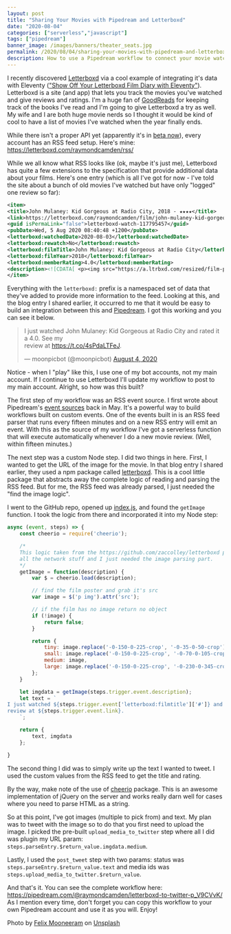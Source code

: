 ```yaml
---
layout: post
title: "Sharing Your Movies with Pipedream and Letterboxd"
date: "2020-08-04"
categories: ["serverless","javascript"]
tags: ["pipedream"]
banner_image: /images/banners/theater_seats.jpg
permalink: /2020/08/04/sharing-your-movies-with-pipedream-and-letterboxd
description: How to use a Pipedream workflow to connect your movie watching to Twitter
---
```


I recently discovered [Letterboxd](https://letterboxd.com/) via a cool example of integrating it's data with Eleventy (["Show Off Your Letterboxd Film Diary with Eleventy"](https://smithtimmytim.com/blog/2020/create-a-film-diary-with-eleventy-and-letterboxd/)). Letterboxd is a site (and app) that lets you track the movies you've watched and give reviews and ratings. I'm a huge fan of [GoodReads](https://www.goodreads.com/) for keeping track of the books I've read and I'm going to give Letterboxd a try as well. My wife and I are both huge movie nerds so I thought it would be kind of cool to have a list of movies I've watched when the year finally ends. 

While there isn't a proper API yet (apparently it's in [beta now](https://letterboxd.com/api-beta/)), every account has an RSS feed setup. Here's mine: <https://letterboxd.com/raymondcamden/rss/>

While we all know what RSS looks like (ok, maybe it's just me), Letterboxd has quite a few extensions to the specification that provide additional data about your films. Here's one entry (which is all I've got for now - I've told the site about a bunch of old movies I've watched but have only "logged" one review so far):

```xml
<item>
<title>John Mulaney: Kid Gorgeous at Radio City, 2018 - ★★★★</title>
<link>https://letterboxd.com/raymondcamden/film/john-mulaney-kid-gorgeous-at-radio-city/</link>
<guid isPermaLink="false">letterboxd-watch-117795457</guid>
<pubDate>Wed, 5 Aug 2020 08:40:48 +1200</pubDate>
<letterboxd:watchedDate>2020-08-03</letterboxd:watchedDate>
<letterboxd:rewatch>No</letterboxd:rewatch>
<letterboxd:filmTitle>John Mulaney: Kid Gorgeous at Radio City</letterboxd:filmTitle>
<letterboxd:filmYear>2018</letterboxd:filmYear>
<letterboxd:memberRating>4.0</letterboxd:memberRating>
<description><![CDATA[ <p><img src="https://a.ltrbxd.com/resized/film-poster/4/5/0/3/1/5/450315-john-mulaney-kid-gorgeous-at-radio-city-0-500-0-750-crop.jpg?k=1f94664287"/></p> <p>Watched on Monday August 3, 2020.</p> ]]></description> <dc:creator>Raymond Camden</dc:creator>
</item>
```		

Everything with the `letterboxd:` prefix is a namespaced set of data that they've added to provide more information to the feed. Looking at this, and the blog entry I shared earlier, it occurred to me that it would be easy to build an integration between this and [Pipedream](https://pipedream.com). I got this working and you can see it below. 


<blockquote class="twitter-tweet" data-theme="dark"><p lang="en" dir="ltr">I just watched John Mulaney: Kid Gorgeous at Radio City and rated it a 4.0. See my <br>review at <a href="https://t.co/4sPdaLTFeJ">https://t.co/4sPdaLTFeJ</a>.</p>&mdash; moonpicbot (@moonpicbot) <a href="https://twitter.com/moonpicbot/status/1290761974893219842?ref_src=twsrc%5Etfw">August 4, 2020</a></blockquote> <script async src="https://platform.twitter.com/widgets.js" charset="utf-8"></script>

Notice - when I "play" like this, I use one of my bot accounts, not my main account. If I continue to use Letterboxd I'll update my workflow to post to my main account. Alright, so how was this built?

The first step of my workflow was an RSS event source. I first wrote about Pipedream's [event sources](https://www.raymondcamden.com/2020/05/07/looking-at-pipedreams-event-sources) back in May. It's a powerful way to build workflows built on custom events. One of the events built in is an RSS feed parser that runs every fifteen minutes and on a new RSS entry will emit an event. With this as the source of my workflow I've got a serverless function that will execute automatically whenever I do a new movie review. (Well, within fifteen minutes.)

The next step was a custom Node step. I did two things in here. First, I wanted to get the URL of the image for the movie. In that blog entry I shared earlier, they used a npm package called [letterboxd](https://www.npmjs.com/package/letterboxd). This is a cool little package that abstracts away the complete logic of reading and parsing the RSS feed. But for me, the RSS feed was already parsed, I just needed the "find the image logic". 

I went to the GitHub repo, opened up [index.js](https://github.com/zaccolley/letterboxd/blob/master/index.js), and found the `getImage` function. I took the logic from there and incorporated it into my Node step:

```js
async (event, steps) => {
	const cheerio = require('cheerio');

	/*
	This logic taken from the https://github.com/zaccolley/letterboxd package. The package assumes it is doing
	all the network stuff and I just needed the image parsing part.
	*/
	getImage = function(description) {
		var $ = cheerio.load(description);

		// find the film poster and grab it's src
		var image = $('p img').attr('src');

		// if the film has no image return no object
		if (!image) {
			return false;
		}

		return {
			tiny: image.replace('-0-150-0-225-crop', '-0-35-0-50-crop'),
			small: image.replace('-0-150-0-225-crop', '-0-70-0-105-crop'),
			medium: image,
			large: image.replace('-0-150-0-225-crop', '-0-230-0-345-crop')
		};
	}

	let imgdata = getImage(steps.trigger.event.description);
	let text = `
I just watched ${steps.trigger.event['letterboxd:filmtitle']['#']} and rated it a ${steps.trigger.event["letterboxd:memberrating"]["#"]}. See my 
review at ${steps.trigger.event.link}.
	`;

	return {
		text, imgdata
	};

}
```

The second thing I did was to simply write up the text I wanted to tweet. I used the custom values from the RSS feed to get the title and rating.

By the way, make note of the use of [cheerio](https://www.npmjs.com/package/cheerio) package. This is an awesome implementation of jQuery on the server and works really darn well for cases where you need to parse HTML as a string. 

So at this point, I've got images (multiple to pick from) and text. My plan was to tweet with the image so to do that you first need to upload the image. I picked the pre-built `upload_media_to_twitter` step where all I did was plugin my URL param: `steps.parseEntry.$return_value.imgdata.medium`.

Lastly, I used the `post_tweet` step with two params: status was `steps.parseEntry.$return_value.text` and media ids was `steps.upload_media_to_twitter.$return_value`. 

And that's it. You can see the complete workflow here: <https://pipedream.com/@raymondcamden/letterboxd-to-twitter-p_V9CVvK/> As I mention every time, don't forget you can copy this workflow to your own Pipedream account and use it as you will. Enjoy!

<span>Photo by <a href="https://unsplash.com/@felixmooneeram?utm_source=unsplash&amp;utm_medium=referral&amp;utm_content=creditCopyText">Felix Mooneeram</a> on <a href="https://unsplash.com/s/photos/movie-theater?utm_source=unsplash&amp;utm_medium=referral&amp;utm_content=creditCopyText">Unsplash</a></span>